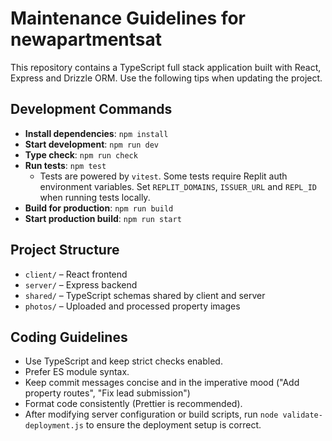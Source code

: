 # Maintenance Guidelines for newapartmentsat

This repository contains a TypeScript full stack application built with React, Express and Drizzle ORM. Use the following tips when updating the project.

## Development Commands

- **Install dependencies**: `npm install`
- **Start development**: `npm run dev`
- **Type check**: `npm run check`
- **Run tests**: `npm test`
  - Tests are powered by `vitest`. Some tests require Replit auth environment variables. Set `REPLIT_DOMAINS`, `ISSUER_URL` and `REPL_ID` when running tests locally.
- **Build for production**: `npm run build`
- **Start production build**: `npm run start`

## Project Structure

- `client/` – React frontend
- `server/` – Express backend
- `shared/` – TypeScript schemas shared by client and server
- `photos/` – Uploaded and processed property images

## Coding Guidelines

- Use TypeScript and keep strict checks enabled.
- Prefer ES module syntax.
- Keep commit messages concise and in the imperative mood ("Add property routes", "Fix lead submission")
- Format code consistently (Prettier is recommended).
- After modifying server configuration or build scripts, run `node validate-deployment.js` to ensure the deployment setup is correct.

